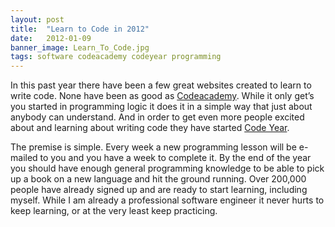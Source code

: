 ```yaml
---
layout: post
title:  "Learn to Code in 2012"
date:   2012-01-09
banner_image: Learn_To_Code.jpg
tags: software codeacademy codeyear programming
---
```

In this past year there have been a few great websites created to learn to write code. None have been as good as [Codeacademy](http://www.codeacademy.com/). While it only get’s you started in programming logic it does it in a simple way that just about anybody can understand. And in order to get even more people excited about and learning about writing code they have started [Code Year](http://www.codeyear.com/).

The premise is simple. Every week a new programming lesson will be e-mailed to you and you have a week to complete it. By the end of the year you should have enough general programming knowledge to be able to pick up a book on a new language and hit the ground running. Over 200,000 people have already signed up and are ready to start learning, including myself. While I am already a professional software engineer it never hurts to keep learning, or at the very least keep practicing.
